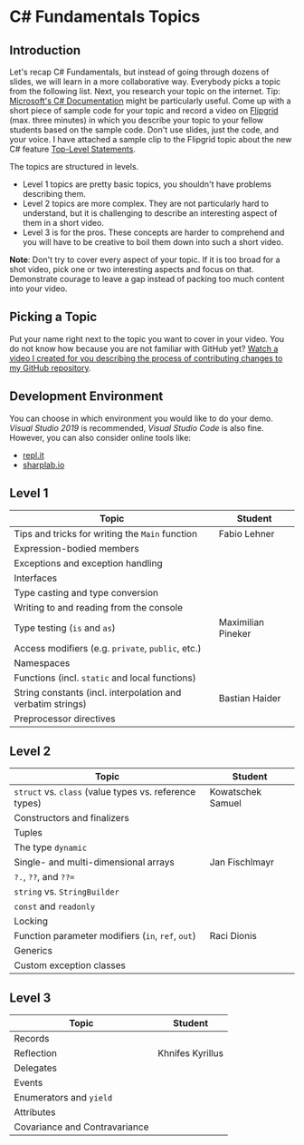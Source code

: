 # C# Fundamentals Topics

## Introduction

Let's recap C# Fundamentals, but instead of going through dozens of slides, we will learn in a more collaborative way. Everybody picks a topic from the following list. Next, you research your topic on the internet. Tip: [Microsoft's C# Documentation](https://docs.microsoft.com/en-us/dotnet/csharp/) might be particularly useful. Come up with a short piece of sample code for your topic and record a video on [Flipgrid](https://flipgrid.com/de4b3d38) (max. three minutes) in which you describe your topic to your fellow students based on the sample code. Don't use slides, just the code, and your voice. I have attached a sample clip to the Flipgrid topic about the new C# feature [Top-Level Statements](https://docs.microsoft.com/en-us/dotnet/csharp/language-reference/proposals/csharp-9.0/top-level-statements).

The topics are structured in levels.

* Level 1 topics are pretty basic topics, you shouldn't have problems describing them.
* Level 2 topics are more complex. They are not particularly hard to understand, but it is challenging to describe an interesting aspect of them in a short video.
* Level 3 is for the pros. These concepts are harder to comprehend and you will have to be creative to boil them down into such a short video.

**Note**: Don't try to cover every aspect of your topic. If it is too broad for a shot video, pick one or two interesting aspects and focus on that. Demonstrate courage to leave a gap instead of packing too much content into your video.

## Picking a Topic

Put your name right next to the topic you want to cover in your video. You do not know how because you are not familiar with GitHub yet? [Watch a video I created for you describing the process of contributing changes to my GitHub repository](https://youtu.be/mBprBD16P3g).

## Development Environment

You can choose in which environment you would like to do your demo. *Visual Studio 2019* is recommended, *Visual Studio Code* is also fine. However, you can also consider online tools like:

* [repl.it](https://repl.it/)
* [sharplab.io](https://sharplab.io/)

## Level 1

| Topic                                                       | Student |
| ----------------------------------------------------------- | ------- |
| Tips and tricks for writing the `Main` function             |  Fabio Lehner   |
| Expression-bodied members                                   |         |
| Exceptions and exception handling                           |         |
| Interfaces                                                  |         |
| Type casting and type conversion                            |         |
| Writing to and reading from the console                     |         |
| Type testing (`is` and `as`)                                | Maximilian Pineker   |
| Access modifiers (e.g. `private`, `public`, etc.)           |         |
| Namespaces                                                  |         |
| Functions (incl. `static` and local functions)              |         |
| String constants (incl. interpolation and verbatim strings) |Bastian Haider|
| Preprocessor directives                                     |         |

## Level 2

| Topic                                                  | Student |
| ------------------------------------------------------ | ------- |
| `struct` vs. `class` (value types vs. reference types) | Kowatschek Samuel        |
| Constructors and finalizers                            |         |
| Tuples                                                 |         |
| The type `dynamic`                                     |         |
| Single- and multi-dimensional arrays                   | Jan Fischlmayr        |
| `?.`, `??`, and `??=`                                  |         |
| `string` vs. `StringBuilder`                           |         |
| `const` and `readonly`                                 |         |
| Locking                                                |         |
| Function parameter modifiers (`in`, `ref`, `out`)      |Raci Dionis|
| Generics                                               |         |
| Custom exception classes                               |         |

## Level 3

| Topic                         | Student |
| ----------------------------- | ------- |
| Records                       |         |
| Reflection                    |Khnifes Kyrillus|
| Delegates                     |         |
| Events                        |         |
| Enumerators and `yield`       |         |
| Attributes                    |         |
| Covariance and Contravariance |         |
